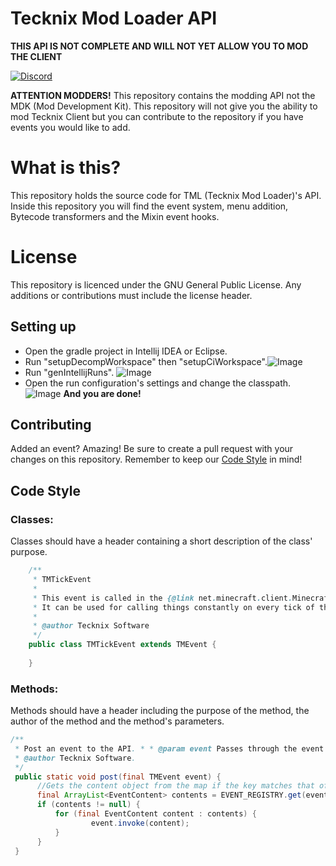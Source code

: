 # Tecknix Mod Loader API
**THIS API IS NOT COMPLETE AND WILL NOT YET ALLOW YOU TO MOD THE CLIENT**

[![Discord](https://img.shields.io/badge/chat%20on-discord-7289DA)](https://discord.gg/qn7BsjHHbN)

**ATTENTION MODDERS!**
This repository contains the modding API not the MDK (Mod Development Kit). This repository will not give you the ability to mod Tecknix Client but you can contribute to the repository if you have events you would like to add. 

# What is this?
This repository holds the source code for TML (Tecknix Mod Loader)'s API. Inside this repository you will find the event system, menu addition, Bytecode transformers and the Mixin event hooks. 

# License

This repository is licenced under the GNU General Public License. Any additions or contributions must include the license header. 

## Setting up

- Open the gradle project in Intellij IDEA or Eclipse.
- Run "setupDecompWorkspace" then "setupCiWorkspace".![Image](https://imgur.com/pbLxpi5.png)
- Run "genIntellijRuns".
![Image](https://imgur.com/gsBTgGv.png)
- Open the run configuration's settings and change the classpath.
![Image](https://imgur.com/DACiMTi.png)
**And you are done!**
## Contributing

Added an event? Amazing! Be sure to create a pull request with your changes on this repository. Remember to keep our [Code Style](#code-style) in mind!

## Code Style

### Classes:
Classes should have a header containing a short description of the class' purpose.
```java
    /**
     * TMTickEvent
     * 
     * This event is called in the {@link net.minecraft.client.Minecraft} class.
     * It can be used for calling things constantly on every tick of the game.
     * 
     * @author Tecknix Software
     */
    public class TMTickEvent extends TMEvent {
    
    }
```

### Methods:
Methods should have a header including the purpose of the method, the author of the method and the method's parameters.

```java
/**  
 * Post an event to the API. * * @param event Passes through the event to post.  
 * @author Tecknix Software.  
 */
 public static void post(final TMEvent event) {  
	  //Gets the content object from the map if the key matches that of this events class.  
	  final ArrayList<EventContent> contents = EVENT_REGISTRY.get(event.getClass());  
	  if (contents != null) {  
		  for (final EventContent content : contents) {  
				  event.invoke(content);  
		  } 
	  } 
 }


